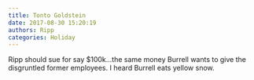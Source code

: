 ```yaml
---
title: Tonto Goldstein
date: 2017-08-30 15:20:19
authors: Ripp
categories: Holiday
---
```


 Ripp should sue for say $100k...the same money Burrell wants to give the disgruntled former employees. I heard Burrell eats yellow snow.